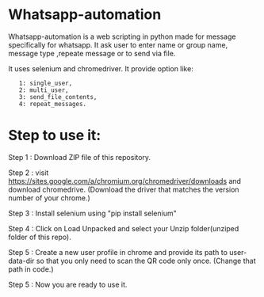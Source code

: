 # Whatsapp-automation

Whatsapp-automation is a web scripting in python made for message specifically for whatsapp. It ask user to enter name or group name, message type ,repeate message or to send via file.

It uses selenium and chromedriver.
It provide option like: 

       1: single_user,
       2: multi_user,
       3: send_file_contents,
       4: repeat_messages.

# Step to use it:
Step 1 : Download ZIP file of this repository.

Step 2 : visit  https://sites.google.com/a/chromium.org/chromedriver/downloads and download chromedrive.
         (Download the driver that matches the version number of your chrome.)
         
Step 3 : Install selenium using "pip install selenium"

Step 4 : Click on Load Unpacked and select your Unzip folder(unziped folder of this repo).

Step 5 : Create a new user profile in chrome and provide its path to user-data-dir so that you only need to scan the QR code only once.
         (Change that path in code.)
         
Step 5 : Now you are ready to use it.



